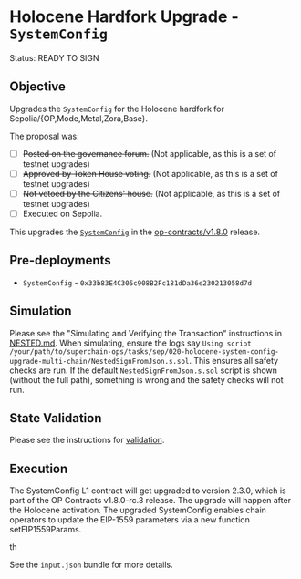 # Holocene Hardfork Upgrade - `SystemConfig`

Status: READY TO SIGN

## Objective

Upgrades the `SystemConfig` for the Holocene hardfork for Sepolia/{OP,Mode,Metal,Zora,Base}.

The proposal was:

- [ ] ~~Posted on the governance forum.~~ (Not applicable, as this is a set of testnet upgrades)
- [ ] ~~Approved by Token House voting.~~ (Not applicable, as this is a set of testnet upgrades)
- [ ] ~~Not vetoed by the Citizens' house.~~ (Not applicable, as this is a set of testnet upgrades)
- [ ] Executed on Sepolia.

This upgrades the [`SystemConfig`](https://github.com/ethereum-optimism/optimism/blob/op-contracts/v1.8.0-rc.3/packages/contracts-bedrock/src/L1/SystemConfig.sol) in the
[op-contracts/v1.8.0](https://github.com/ethereum-optimism/optimism/tree/op-contracts/v1.8.0-rc.1) release.

## Pre-deployments

- `SystemConfig` - `0x33b83E4C305c908B2Fc181dDa36e230213058d7d`

## Simulation

Please see the "Simulating and Verifying the Transaction" instructions in [NESTED.md](../../../NESTED.md).
When simulating, ensure the logs say `Using script /your/path/to/superchain-ops/tasks/sep/020-holocene-system-config-upgrade-multi-chain/NestedSignFromJson.s.sol`.
This ensures all safety checks are run. If the default `NestedSignFromJson.s.sol` script is shown (without the full path), something is wrong and the safety checks will not run.

## State Validation

Please see the instructions for [validation](./VALIDATION.md).

## Execution

The SystemConfig L1 contract will get upgraded to version 2.3.0, which is part of the OP Contracts v1.8.0-rc.3 release. The upgrade will happen after the Holocene activation. The upgraded SystemConfig enables chain operators to update the EIP-1559 parameters via a new function setEIP1559Params.

th

See the `input.json` bundle for more details.
